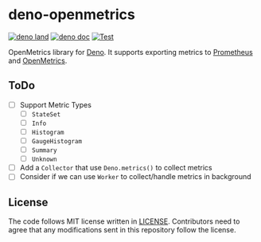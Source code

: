 # deno-openmetrics

[![deno land](http://img.shields.io/badge/available%20on-deno.land/x-lightgrey.svg?logo=deno)](https://deno.land/x/openmetrics)
[![deno doc](https://doc.deno.land/badge.svg)](https://doc.deno.land/https/deno.land/x/openmetrics/mod.ts)
[![Test](https://github.com/lambdalisue/deno-openmetrics/workflows/Test/badge.svg)](https://github.com/lambdalisue/deno-openmetrics/actions?query=workflow%3ATest)

OpenMetrics library for [Deno]. It supports exporting metrics to [Prometheus]
and [OpenMetrics].

[Deno]: https://deno.land/
[Prometheus]: https://prometheus.io/
[OpenMetrics]: https://openmetrics.io/

## ToDo

- [ ] Support Metric Types
  - [ ] `StateSet`
  - [ ] `Info`
  - [ ] `Histogram`
  - [ ] `GaugeHistogram`
  - [ ] `Summary`
  - [ ] `Unknown`
- [ ] Add a `Collector` that use `Deno.metrics()` to collect metrics
- [ ] Consider if we can use `Worker` to collect/handle metrics in background

## License

The code follows MIT license written in [LICENSE](./LICENSE). Contributors need
to agree that any modifications sent in this repository follow the license.
